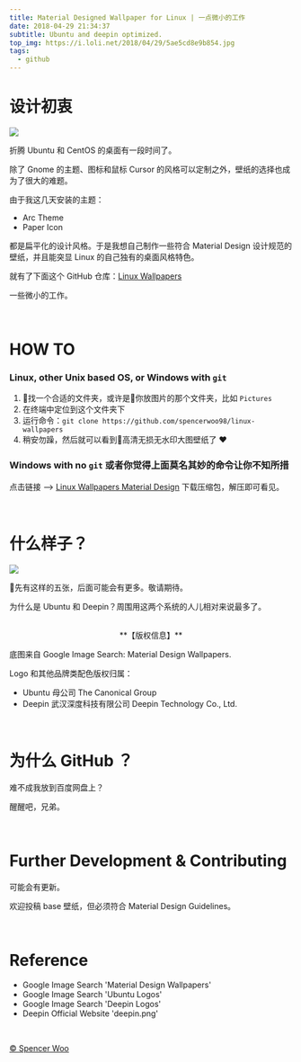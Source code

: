```yaml
---
title: Material Designed Wallpaper for Linux | 一点微小的工作
date: 2018-04-29 21:34:37
subtitle: Ubuntu and deepin optimized.
top_img: https://i.loli.net/2018/04/29/5ae5cd8e9b854.jpg
tags:
  - github
---
```


# 设计初衷

![](https://i.loli.net/2018/04/29/5ae5ca937f0c7.jpg)

折腾 Ubuntu 和 CentOS 的桌面有一段时间了。

除了 Gnome 的主题、图标和鼠标 Cursor 的风格可以定制之外，壁纸的选择也成为了很大的难题。

由于我这几天安装的主题：

- Arc Theme
- Paper Icon

都是扁平化的设计风格。于是我想自己制作一些符合 Material Design 设计规范的壁纸，并且能突显 Linux 的自己独有的桌面风格特色。

就有了下面这个 GitHub 仓库：[Linux Wallpapers](https://github.com/spencerwoo98/linux-wallpapers)

一些微小的工作。

<br>

# HOW TO

### Linux, other Unix based OS, or Windows with `git`

1. 找一个合适的文件夹，或许是你放图片的那个文件夹，比如 `Pictures`
2. 在终端中定位到这个文件夹下
3. 运行命令：`git clone https://github.com/spencerwoo98/linux-wallpapers`
4. 稍安勿躁，然后就可以看到高清无损无水印大图壁纸了 :heart:

### Windows with no `git` 或者你觉得上面莫名其妙的命令让你不知所措

点击链接 --> [Linux Wallpapers Material Design](https://github.com/spencerwoo98/linux-wallpapers/archive/master.zip) 下载压缩包，解压即可看见。

<br>

# 什么样子？

![](https://i.loli.net/2018/04/29/5ae5d18625520.jpg)

先有这样的五张，后面可能会有更多。敬请期待。

为什么是 Ubuntu 和 Deepin？周围用这两个系统的人儿相对来说最多了。

<br>

<div align='center'>
**【版权信息】**
</div>

底图来自 Google Image Search: Material Design Wallpapers.

Logo 和其他品牌类配色版权归属：

- Ubuntu 母公司 The Canonical Group
- Deepin 武汉深度科技有限公司 Deepin Technology Co., Ltd.
<br>

# 为什么 GitHub ？

难不成我放到百度网盘上？

醒醒吧，兄弟。

<br>

# Further Development & Contributing

可能会有更新。

欢迎投稿 base 壁纸，但必须符合 Material Design Guidelines。

<br>

# Reference

- Google Image Search 'Material Design Wallpapers'
- Google Image Search 'Ubuntu Logos'
- Google Image Search 'Deepin Logos'
- Deepin Official Website 'deepin.png'

<br>

[© Spencer Woo](https://spencerwoo.com)
